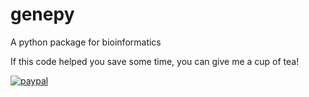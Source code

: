 # genepy
A python package for bioinformatics


If this code helped you save some time, you can give me a cup of tea!


[![paypal](https://www.paypalobjects.com/en_US/i/btn/btn_donateCC_LG.gif)](amirrouh)
